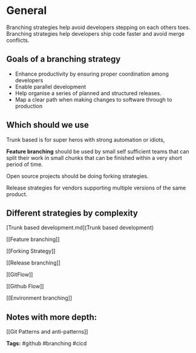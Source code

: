 # General

Branching strategies help avoid developers stepping on each others toes. Branching strategies help developers ship code faster and avoid merge conflicts.


## Goals of a branching strategy
- Enhance productivity by ensuring proper coordination among developers
- Enable parallel development
- Help organise a series of planned and structured releases.
- Map a clear path when making changes to software through to production


## Which should we use

Trunk based is for super heros with strong automation or idiots,

**Feature branching** should be used by small self sufficient teams that can split their work in small chunks that can be finished within a very short period of time.

Open source projects should be doing forking strategies.

Release strategies for vendors supporting multiple versions of the same product.


## Different strategies by complexity

[Trunk based development.md](Trunk based development)

[[Feature branching]]

[[Forking Strategy]]

[[Release branching]]

[[GitFlow]]

[[Github Flow]]

[[Environment branching]]

  
## Notes with more depth:

[[Git Patterns and anti-patterns]]



**Tags:** #github #branching #cicd 